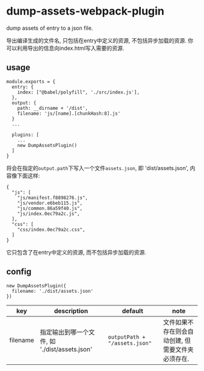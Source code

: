 # dump-assets-webpack-plugin
dump assets of entry to a json file.

导出编译生成的文件名, 只包括在entry中定义的资源, 不包括异步加载的资源. 你可以利用导出的信息向index.html写入需要的资源.

## usage
```
module.exports = {
  entry: {
    index: ["@babel/polyfill", './src/index.js'],
  },
  output: {
    path: __dirname + '/dist',
    filename: 'js/[name].[chunkHash:8].js'
  }
  ...

  plugins: [
    ...
    new DumpAssetsPlugin()
  ]
}
```

将会在指定的`output.path`下写入一个文件`assets.json`, 即 'dist/assets.json', 内容像下面这样:

```
{
  "js": [
    "js/manifest.f8898276.js",
    "js/vendor.e6beb115.js",
    "js/common.86a59f40.js",
    "js/index.0ec79a2c.js",
  ],
  "css": [
    "css/index.0ec79a2c.css",
  ]
}
```

它只包含了在entry中定义的资源, 而不包括异步加载的资源.

## config

```
new DumpAssetsPlugin({
  filename: './dist/assets.json'
})
```

|key|description|default|note|
|---|---|---|---|
|filename|指定输出到哪一个文件, 如 './dist/assets.json'|`outputPath + "/assets.json"`|文件如果不存在则会自动创建, 但需要文件夹必须存在.|
